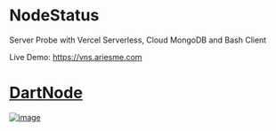 # NodeStatus

Server Probe with Vercel Serverless, Cloud MongoDB and Bash Client

Live Demo: https://vns.ariesme.com

# [DartNode](https://dartnode.com)
[![image](https://github.com/liucent/NodeStatus/assets/47551571/8133eba9-1b25-470a-b460-dbb6078fe161)](https://dartnode.com)
